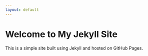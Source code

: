 ```yaml
---
layout: default
---
```

# Welcome to My Jekyll Site

This is a simple site built using Jekyll and hosted on GitHub Pages.
